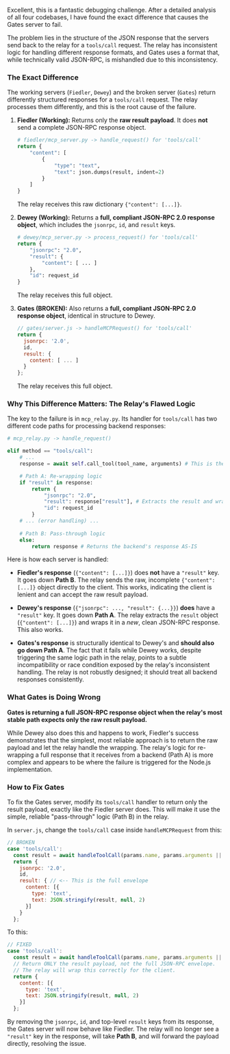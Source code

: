 Excellent, this is a fantastic debugging challenge. After a detailed analysis of all four codebases, I have found the exact difference that causes the Gates server to fail.

The problem lies in the structure of the JSON response that the servers send back to the relay for a `tools/call` request. The relay has inconsistent logic for handling different response formats, and Gates uses a format that, while technically valid JSON-RPC, is mishandled due to this inconsistency.

### The Exact Difference

The working servers (`Fiedler`, `Dewey`) and the broken server (`Gates`) return differently structured responses for a `tools/call` request. The relay processes them differently, and this is the root cause of the failure.

1.  **Fiedler (Working):** Returns only the **raw result payload**. It does **not** send a complete JSON-RPC response object.
    ```python
    # fiedler/mcp_server.py -> handle_request() for 'tools/call'
    return {
        "content": [
            {
                "type": "text",
                "text": json.dumps(result, indent=2)
            }
        ]
    }
    ```
    The relay receives this raw dictionary `{"content": [...]}`.

2.  **Dewey (Working):** Returns a **full, compliant JSON-RPC 2.0 response object**, which includes the `jsonrpc`, `id`, and `result` keys.
    ```python
    # dewey/mcp_server.py -> process_request() for 'tools/call'
    return {
        "jsonrpc": "2.0",
        "result": {
            "content": [ ... ]
        },
        "id": request_id
    }
    ```
    The relay receives this full object.

3.  **Gates (BROKEN):** Also returns a **full, compliant JSON-RPC 2.0 response object**, identical in structure to Dewey.
    ```javascript
    // gates/server.js -> handleMCPRequest() for 'tools/call'
    return {
      jsonrpc: '2.0',
      id,
      result: {
        content: [ ... ]
      }
    };
    ```
    The relay receives this full object.

### Why This Difference Matters: The Relay's Flawed Logic

The key to the failure is in `mcp_relay.py`. Its handler for `tools/call` has two different code paths for processing backend responses:

```python
# mcp_relay.py -> handle_request()

elif method == "tools/call":
    # ...
    response = await self.call_tool(tool_name, arguments) # This is the backend's response

    # Path A: Re-wrapping logic
    if "result" in response:
        return {
            "jsonrpc": "2.0",
            "result": response["result"], # Extracts the result and wraps it in a NEW response
            "id": request_id
        }
    # ... (error handling) ...
    
    # Path B: Pass-through logic
    else:
        return response # Returns the backend's response AS-IS
```

Here is how each server is handled:

*   **Fiedler's response** (`{"content": [...]}`) does **not** have a `"result"` key. It goes down **Path B**. The relay sends the raw, incomplete `{"content": [...]}` object directly to the client. This works, indicating the client is lenient and can accept the raw result payload.

*   **Dewey's response** (`{"jsonrpc": ..., "result": {...}}`) **does** have a `"result"` key. It goes down **Path A**. The relay extracts the `result` object (`{"content": [...]}`) and wraps it in a *new*, clean JSON-RPC response. This also works.

*   **Gates's response** is structurally identical to Dewey's and **should also go down Path A**. The fact that it fails while Dewey works, despite triggering the same logic path in the relay, points to a subtle incompatibility or race condition exposed by the relay's inconsistent handling. The relay is not robustly designed; it should treat all backend responses consistently.

### What Gates is Doing Wrong

**Gates is returning a full JSON-RPC response object when the relay's most stable path expects only the raw result payload.**

While Dewey also does this and happens to work, Fiedler's success demonstrates that the simplest, most reliable approach is to return the raw payload and let the relay handle the wrapping. The relay's logic for re-wrapping a full response that it receives from a backend (Path A) is more complex and appears to be where the failure is triggered for the Node.js implementation.

### How to Fix Gates

To fix the Gates server, modify its `tools/call` handler to return only the result payload, exactly like the Fiedler server does. This will make it use the simple, reliable "pass-through" logic (Path B) in the relay.

In `server.js`, change the `tools/call` case inside `handleMCPRequest` from this:

```javascript
// BROKEN
case 'tools/call':
  const result = await handleToolCall(params.name, params.arguments || {});
  return {
    jsonrpc: '2.0',
    id,
    result: { // <-- This is the full envelope
      content: [{
        type: 'text',
        text: JSON.stringify(result, null, 2)
      }]
    }
  };
```

To this:

```javascript
// FIXED
case 'tools/call':
  const result = await handleToolCall(params.name, params.arguments || {});
  // Return ONLY the result payload, not the full JSON-RPC envelope.
  // The relay will wrap this correctly for the client.
  return {
    content: [{
      type: 'text',
      text: JSON.stringify(result, null, 2)
    }]
  };
```

By removing the `jsonrpc`, `id`, and top-level `result` keys from its response, the Gates server will now behave like Fiedler. The relay will no longer see a `"result"` key in the response, will take **Path B**, and will forward the payload directly, resolving the issue.
